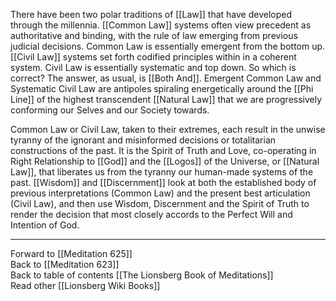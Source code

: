 There have been two polar traditions of [[Law]] that have developed through the millennia. [[Common Law]] systems often view precedent as authoritative and binding, with the rule of law emerging from previous judicial decisions. Common Law is essentially emergent from the bottom up. [[Civil Law]] systems set forth codified principles within in a coherent system. Civil Law is essentially systematic and top down. So which is correct? The answer, as usual, is [[Both And]]. Emergent Common Law and Systematic Civil Law are antipoles spiraling energetically around the [[Phi Line]] of the highest transcendent [[Natural Law]] that we are progressively conforming our Selves and our Society towards. 

Common Law or Civil Law, taken to their extremes, each result in the unwise tyranny of the ignorant and misinformed decisions or totalitarian constructions of the past. It is the Spirit of Truth and Love, co-operating in Right Relationship to [[God]] and the [[Logos]] of the Universe, or [[Natural Law]], that liberates us from the tyranny our human-made systems of the past. [[Wisdom]] and [[Discernment]] look at both the established body of previous interpretations (Common Law) and the present best articulation (Civil Law), and then use Wisdom, Discernment and the Spirit of Truth to render the decision that most closely accords to the Perfect Will and Intention of God. 

___

Forward to [[Meditation 625]]  
Back to [[Meditation 623]]  
Back to table of contents [[The Lionsberg Book of Meditations]]  
Read other [[Lionsberg Wiki Books]] 